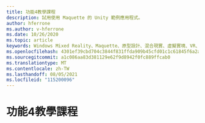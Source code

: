 ```yaml
---
title: 功能4教學課程
description: 試用使用 Maquette 的 Unity 範例應用程式。
author: hferrone
ms.author: v-hferrone
ms.date: 10/26/2020
ms.topic: article
keywords: Windows Mixed Reality、Maquette、原型設計、混合現實、虛擬實境、VR、MR、意見反應、意見反應中樞、bug
ms.openlocfilehash: 4301ef39cbd704c3844f831ffda909b45cfd01c1c61845f6a2aa54fa50f30cd4
ms.sourcegitcommit: a1c086aa83d381129e62f9d8942f0fc889ffcab0
ms.translationtype: MT
ms.contentlocale: zh-TW
ms.lasthandoff: 08/05/2021
ms.locfileid: "115200096"
---
```

# <a name="feature-4-tutorial"></a>功能4教學課程

<!-- TODO(Harrison/Stefan): Need cool header image from tutorial -->

<!-- TODO(Stefan): Create tutorial content and screenshots -->
